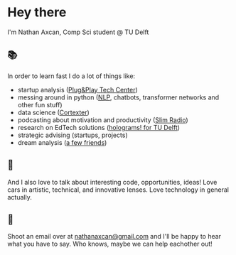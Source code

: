 # Hey there
I'm Nathan Axcan, Comp Sci student @ TU Delft

## 📚
In order to learn fast I do a lot of things like:
- startup analysis ([Plug&Play Tech Center](https://www.plugandplaytechcenter.com/))
- messing around in python ([NLP](https://simpletransformers.ai/), chatbots, transformer networks and other fun stuff)
- data science ([Cortexter](https://www.cortexter.com/))
- podcasting about motivation and productivity ([Slim Radio](http://slimradio.nl/category/monday-morning-motivation/))
- research on EdTech solutions ([holograms! for TU Delft](https://www.educationandlearning.nl/news/holograms-for-learning))
- strategic advising (startups, projects)
- dream analysis ([a few friends](https://en.wikipedia.org/wiki/The_Interpretation_of_Dreams))

## 🙋‍
And I also love to talk about interesting code, opportunities, ideas!
Love cars in artistic, technical, and innovative lenses.
Love technology in general actually.

## 🔫
Shoot an email over at nathanaxcan@gmail.com and I'll be happy to hear what you have to say. Who knows, maybe we can help eachother out!

